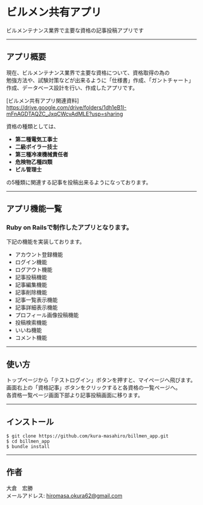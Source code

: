 # ビルメン共有アプリ

ビルメンテナンス業界で主要な資格の記事投稿アプリです

---
## アプリ概要

現在、ビルメンテナンス業界で主要な資格について、資格取得の為の  
勉強方法や、試験対策などが出来るように「仕様書」作成、「ガントチャート」作成、データベース設計を行い、作成したアプリです。  

[ビルメン共有アプリ関連資料]  
<https://drive.google.com/drive/folders/1dh1eB1I-mFnAGDTAQZC_JxqCWcvAdMLE?usp=sharing>  

資格の種類としては、

- **第二種電気工事士**
- **二級ボイラー技士**
- **第三種冷凍機械責任者**
- **危険物乙種四類**
- **ビル管理士**  

の5種類に関連する記事を投稿出来るようになっております。

---
## アプリ機能一覧

### Ruby on Railsで制作したアプリとなります。

下記の機能を実装しております。

- アカウント登録機能
- ログイン機能
- ログアウト機能
- 記事投稿機能
- 記事編集機能
- 記事削除機能
- 記事一覧表示機能
- 記事詳細表示機能
- プロフィール画像投稿機能
- 投稿検索機能
- いいね機能
- コメント機能

---
## 使い方

トップページから「テストログイン」ボタンを押すと、マイページへ飛びます。  
画面右上の「資格記事」ボタンをクリックすると各資格の一覧ページへ。  
各資格一覧ページ画面下部より記事投稿画面に移ります。

---
## インストール

```
$ git clone https://github.com/kura-masahiro/billmen_app.git
$ cd billmen_app
$ bundle install
```

---
## 作者
大倉　宏勝  
メールアドレス: hiromasa.okura62@gmail.com
